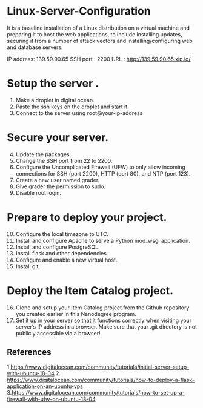 # Linux-Server-Configuration
It is a baseline installation of a Linux distribution on a virtual machine and preparing it to host the web applications, to include installing updates, securing it from a number of attack vectors and installing/configuring web and database servers.
  
  IP address: 139.59.90.65
  SSH port : 2200
  URL : http://139.59.90.65.xip.io/
  
  
# Setup the server .
1. Make a droplet in digital ocean.
2. Paste the ssh keys on the droplet and start it.
3. Connect to the server using root@your-ip-address


# Secure your server.
4. Update the packages.
5. Change the SSH port from 22 to 2200. 
6. Configure the Uncomplicated Firewall (UFW) to only allow incoming connections for SSH (port 2200), HTTP (port 80), and NTP (port 123).
7. Create a new user named grader.
8. Give grader the permission to sudo.
9. Disable root login.


# Prepare to deploy your project.
10. Configure the local timezone to UTC.
11. Install and configure Apache to serve a Python mod_wsgi application.
12. Install and configure PostgreSQL:
13. Install flask and other dependencies.
14. Configure and enable a new virtual host.
15. Install git.


# Deploy the Item Catalog project.
16. Clone and setup your Item Catalog project from the Github repository you created earlier in this Nanodegree program.
17. Set it up in your server so that it functions correctly when visiting your server’s IP address in a browser. Make sure that your .git directory is not publicly accessible via a browser!


## References

1 <https://www.digitalocean.com/community/tutorials/initial-server-setup-with-ubuntu-18-04>
2. <https://www.digitalocean.com/community/tutorials/how-to-deploy-a-flask-application-on-an-ubuntu-vps>
3.https://www.digitalocean.com/community/tutorials/how-to-set-up-a-firewall-with-ufw-on-ubuntu-18-04
